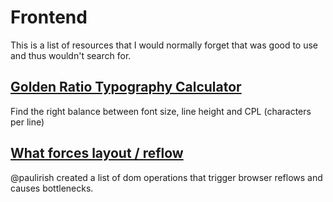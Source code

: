 # Frontend

This is a list of resources that I would normally forget that was good to use and thus wouldn't search for.

## [Golden Ratio Typography Calculator](http://www.pearsonified.com/typography/)

Find the right balance between font size, line height and CPL (characters per line)

## [What forces layout / reflow](https://gist.github.com/paulirish/5d52fb081b3570c81e3a)

@paulirish created a list of dom operations that trigger browser reflows and causes bottlenecks.

